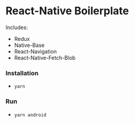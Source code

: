 # React-Native Boilerplate

Includes:
* Redux
* Native-Base
* React-Navigation
* React-Native-Fetch-Blob

### Installation
* `yarn`
### Run
* `yarn android`
